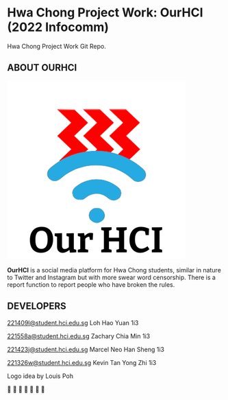 # Hwa Chong Project Work: OurHCI (2022 Infocomm)
Hwa Chong Project Work Git Repo.

## ABOUT OURHCI
![OurHci](ourhci-logo.png)

**OurHCI** is a social media platform for 
Hwa Chong students, similar in nature
to Twitter and Instagram but with more swear
word censorship. There is a report function to report people who have broken the rules.
 


## DEVELOPERS
221409l@student.hci.edu.sg Loh Hao Yuan 1i3

221558a@student.hci.edu.sg Zachary Chia Min 1i3

221423j@student.hci.edu.sg Marcel Neo Han Sheng 1i3

221326w@student.hci.edu.sg Kevin Tan Yong Zhi 1i3

Logo idea by Louis Poh

🎩
👀
👃
👄
👕
👖
👞






